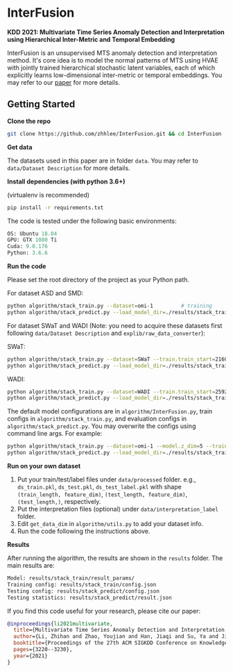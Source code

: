 # InterFusion

**KDD 2021: Multivariate Time Series Anomaly Detection and Interpretation using Hierarchical Inter-Metric and Temporal Embedding**

InterFusion is an unsupervised MTS anomaly detection and interpretation method. It's core idea is to model the normal patterns of MTS using HVAE with jointly trained hierarchical stochastic latent variables, each of which explicitly learns low-dimensional inter-metric or temporal embeddings. You may refer to our [paper](https://dl.acm.org/doi/abs/10.1145/3447548.3467075) for more details.

## Getting Started

**Clone the repo**

```bash
git clone https://github.com/zhhlee/InterFusion.git && cd InterFusion
```

**Get data**

The datasets used in this paper are in folder ``data``. You may refer to ``data/Dataset Description`` for more details.

**Install dependencies (with python 3.6+)**

(virtualenv is recommended)

```bash
pip install -r requirements.txt
```

The code is tested under the following basic environments:

```python
OS: Ubuntu 18.04
GPU: GTX 1080 Ti
Cuda: 9.0.176
Python: 3.6.6
```

**Run the code**

Please set the root directory of the project as your Python path.

For dataset ASD and SMD:

```bash
python algorithm/stack_train.py --dataset=omi-1			# training
python algorithm/stack_predict.py --load_model_dir=./results/stack_train/	# evaluation
```

For dataset SWaT and WADI (Note: you need to acquire these datasets first following ``data/Dataset Description`` and ``explib/raw_data_converter``):

SWaT:

```bash
python algorithm/stack_train.py --dataset=SWaT --train.train_start=21600 --train.valid_portion=0.1 --model.window_length=30 '--model.output_shape=[15, 15, 30]' --model.z2_dim=8	# training
python algorithm/stack_predict.py --load_model_dir=./results/stack_train/ --mcmc_track=False	# evaluation
```

WADI:

```bash
python algorithm/stack_train.py --dataset=WADI --train.train_start=259200 --train.max_train_size=789371 --train.valid_portion=0.1 --model.window_length=30 '--model.output_shape=[15, 15, 30]' --model.z2_dim=8 # training
python algorithm/stack_predict.py --load_model_dir=./results/stack_train/ --mcmc_track=False	# evaluation
```

The default model configurations are in ``algorithm/InterFusion.py``, train configs in ``algorithm/stack_train.py``, and evaluation configs in ``algorithm/stack_predict.py``. You may overwrite the configs using command line args. For example:

```bash
python algorithm/stack_train.py --dataset=omi-1 --model.z_dim=5 --train.batch_size=128
python algorithm/stack_predict.py --load_model_dir=./results/stack_train/ --test_batch_size=100
```

**Run on your own dataset**

1. Put your train/test/label files under ``data/processed`` folder. e.g., ``ds_train.pkl``, ``ds_test.pkl``, ``ds_test_label.pkl`` with shape ``(train_length, feature_dim)``, ``(test_length, feature_dim)``, ``(test_length,)``, respectively. 
2. Put the interpretation files (optional) under ``data/interpretation_label`` folder.
3. Edit ``get_data_dim`` in ``algorithm/utils.py`` to add your dataset info.
4. Run the code following the instructions above.

**Results**

After running the algorithm, the results are shown in the ``results`` folder. The main results are:

```bash
Model: results/stack_train/result_params/
Training config: results/stack_train/config.json
Testing config: results/stack_predict/config.json
Testing statistics: results/stack_predict/result.json
```



If you find this code useful for your research, please cite our paper:

```bibTex
@inproceedings{li2021multivariate,
  title={Multivariate Time Series Anomaly Detection and Interpretation using Hierarchical Inter-Metric and Temporal Embedding},
  author={Li, Zhihan and Zhao, Youjian and Han, Jiaqi and Su, Ya and Jiao, Rui and Wen, Xidao and Pei, Dan},
  booktitle={Proceedings of the 27th ACM SIGKDD Conference on Knowledge Discovery \& Data Mining},
  pages={3220--3230},
  year={2021}
}
```

